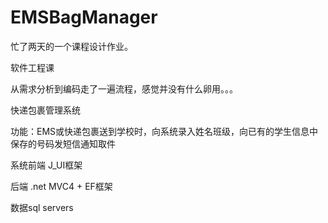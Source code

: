 # EMSBagManager
<p>忙了两天的一个课程设计作业。</p>
<p>软件工程课</p>
<p>从需求分析到编码走了一遍流程，感觉并没有什么卵用。。。</p>
<p>快递包裹管理系统</p>
<p>功能：EMS或快递包裹送到学校时，向系统录入姓名班级，向已有的学生信息中保存的号码发短信通知取件</p>
<p>系统前端 J_UI框架</p>
<p>后端 .net MVC4 + EF框架</p>
<p>数据sql servers</p>

